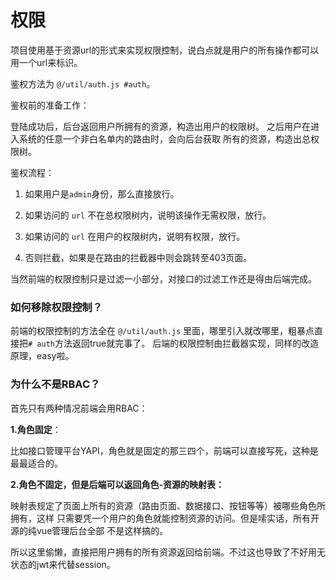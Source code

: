 # 权限

项目使用基于资源url的形式来实现权限控制，说白点就是用户的所有操作都可以用一个url来标识。

鉴权方法为 `@/util/auth.js #auth`。

鉴权前的准备工作：

登陆成功后，后台返回用户所拥有的资源，构造出用户的权限树。
之后用户在进入系统的任意一个非白名单内的路由时，会向后台获取
所有的资源，构造出总权限树。

鉴权流程：

1. 如果用户是`admin`身份，那么直接放行。

2. 如果访问的 `url` 不在总权限树内，说明该操作无需权限，放行。

3. 如果访问的 `url` 在用户的权限树内，说明有权限，放行。

4. 否则拦截，如果是在路由的拦截器中则会跳转至403页面。

当然前端的权限控制只是过滤一小部分，对接口的过滤工作还是得由后端完成。

### 如何移除权限控制？

前端的权限控制的方法全在 `@/util/auth.js` 里面，哪里引入就改哪里，粗暴点直接把`# auth`方法返回true就完事了。
后端的权限控制由拦截器实现，同样的改造原理，easy啦。

### 为什么不是RBAC？

首先只有两种情况前端会用RBAC：

**1.角色固定**：

比如接口管理平台YAPI，角色就是固定的那三四个，前端可以直接写死，这种是最最适合的。

**2.角色不固定，但是后端可以返回角色-资源的映射表：**

映射表规定了页面上所有的资源（路由页面、数据接口、按钮等等）被哪些角色所拥有，这样
只需要凭一个用户的角色就能控制资源的访问。但是嗦实话，所有开源的纯vue管理后台全部
不是这样搞的。

所以这里偷懒，直接把用户拥有的所有资源返回给前端。不过这也导致了不好用无状态的jwt来代替session。
